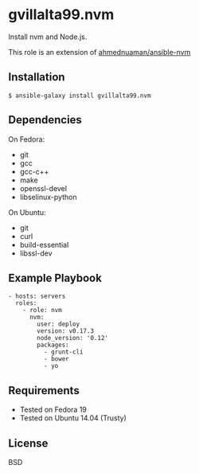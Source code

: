 gvillalta99.nvm
===

Install nvm and Node.js.

This role is an extension of [ahmednuaman/ansible-nvm](https://github.com/ahmednuaman/ansible-nvm)

Installation
------------

`$ ansible-galaxy install gvillalta99.nvm`

Dependencies
------------

On Fedora:

  - git
  - gcc
  - gcc-c++
  - make
  - openssl-devel
  - libselinux-python

On Ubuntu:

  - git
  - curl
  - build-essential
  - libssl-dev

Example Playbook
----------------

    - hosts: servers
      roles:
        - role: nvm
          nvm:
            user: deploy
            version: v0.17.3
            node_version: '0.12'
            packages:
              - grunt-cli
              - bower
              - yo

Requirements
------------

- Tested on Fedora 19
- Tested on Ubuntu 14.04 (Trusty)

License
-------

BSD
